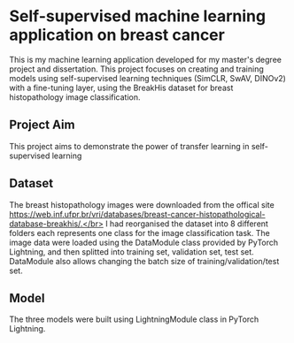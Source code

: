 # Self-supervised machine learning application on breast cancer
This is my machine learning application developed for my master's degree project and dissertation. This project focuses on creating and training models using self-supervised learning techniques (SimCLR, SwAV, DINOv2) with a fine-tuning layer, using the BreakHis dataset for breast histopathology image classification.


## Project Aim
This project aims to demonstrate the power of transfer learning in self-supervised learning

## Dataset
The breast histopathology images were downloaded from the offical site https://web.inf.ufpr.br/vri/databases/breast-cancer-histopathological-database-breakhis/.</br>
I had reorganised the dataset into 8 different folders each represents one class for the image classification task. The image data were loaded using the DataModule class provided by PyTorch Lightning, and then splitted into training set, validation set, test set. DataModule also allows changing the batch size of training/validation/test set.

## Model
The three models were built using LightningModule class in PyTorch Lightning.</br>


